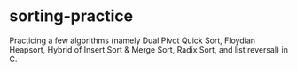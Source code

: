 # sorting-practice

Practicing a few algorithms (namely Dual Pivot Quick Sort, Floydian Heapsort, Hybrid of Insert Sort & Merge Sort, Radix Sort, and list reversal) in C.
